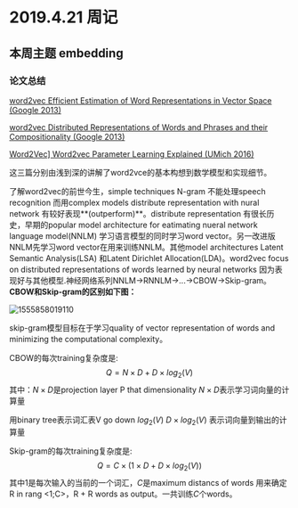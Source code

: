 # 2019.4.21 周记

## 本周主题 embedding 

### 论文总结



[word2vec Efficient Estimation of Word Representations in Vector Space (Google 2013)](<https://github.com/wzhe06/Reco-papers/blob/master/Embedding/%5BWord2Vec%5D%20Efficient%20Estimation%20of%20Word%20Representations%20in%20Vector%20Space%20(Google%202013).pdf>)

[word2vec Distributed Representations of Words and Phrases and their Compositionality (Google 2013)](https://link.zhihu.com/?target=https%3A//github.com/wzhe06/Reco-papers/blob/master/Embedding/%255BWord2Vec%255D%2520Distributed%2520Representations%2520of%2520Words%2520and%2520Phrases%2520and%2520their%2520Compositionality%2520%2528Google%25202013%2529.pdf)

[Word2Vec\] Word2vec Parameter Learning Explained (UMich 2016)](https://link.zhihu.com/?target=https%3A//github.com/wzhe06/Reco-papers/blob/master/Embedding/%255BWord2Vec%255D%2520Word2vec%2520Parameter%2520Learning%2520Explained%2520%2528UMich%25202016%2529.pdf)

这三篇分别由浅到深的讲解了word2vce的基本构想到数学模型和实现细节。

了解word2vec的前世今生，simple techniques N-gram 不能处理speech recognition 而用complex models distribute representation with nural network 有较好表现**(outperform)**。distribute representation 有很长历史，早期的popular model architecture for eatimating nueral network language model(NNLM) 学习语言模型的同时学习word vector。另一改进版NNLM先学习word vector在用来训练NNLM。其他model architectures Latent Semantic Analysis(LSA) 和Latent Dirichlet Allocation(LDA)。word2vec focus on distributed representations of words learned by neural networks 因为表现好与其他模型.神经网络系列NNLM->RNNLM->...->CBOW->Skip-gram。**CBOW和Skip-gram的区别如下图：**

![1555858019110](C:\Users\Administrator\AppData\Roaming\Typora\typora-user-images\1555858019110.png)

skip-gram模型目标在于学习quality of vector representation of words and minimizing the computational complexity。

CBOW的每次training复杂度是:
$$
Q = N \times D + D \times log_2 (V)
$$
其中：$N \times D$是projection layer P that dimensionality $N \times D​$ 表示学习词向量的计算量

用binary tree表示词汇表V go down $log_2(V)$  $D \times  log_2(V)$ 表示词向量到输出的计算量

Skip-gram的每次training复杂度是:
$$
Q = C \times (1 \times D + D \times log_2(V))
$$
其中1是每次输入的当前的一个词汇，$C$是maximum distancs of words 用来确定 R in rang <1;C>，R + R words as output。一共训练$C$个words。